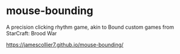 # mouse-bounding
A precision clicking rhythm game, akin to Bound custom games from StarCraft: Brood War

https://jamescollier7.github.io/mouse-bounding/

